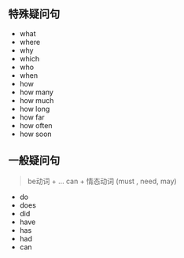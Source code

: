 
## 特殊疑问句

- what
- where
- why
- which
- who
- when
- how
- how many
- how much
- how long
- how far
- how often
- how soon 

## 一般疑问句

> be动词 + ...
> can + 情态动词 (must , need, may)

- do
- does
- did
- have
- has
- had
- can 